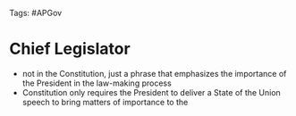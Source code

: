 Tags: #APGov 

# Chief Legislator
- not in the Constitution, just a phrase that emphasizes the importance of the President in the law-making process
- Constitution only requires the President to deliver a State of the Union speech to bring matters of importance to the 